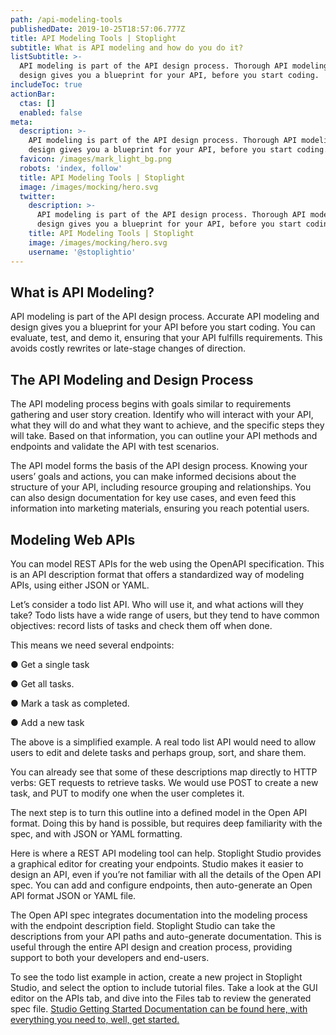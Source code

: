```yaml
---
path: /api-modeling-tools
publishedDate: 2019-10-25T18:57:06.777Z
title: API Modeling Tools | Stoplight
subtitle: What is API modeling and how do you do it?
listSubtitle: >-
  API modeling is part of the API design process. Thorough API modeling and
  design gives you a blueprint for your API, before you start coding.
includeToc: true
actionBar:
  ctas: []
  enabled: false
meta:
  description: >-
    API modeling is part of the API design process. Thorough API modeling and
    design gives you a blueprint for your API, before you start coding.
  favicon: /images/mark_light_bg.png
  robots: 'index, follow'
  title: API Modeling Tools | Stoplight
  image: /images/mocking/hero.svg
  twitter:
    description: >-
      API modeling is part of the API design process. Thorough API modeling and
      design gives you a blueprint for your API, before you start coding.
    title: API Modeling Tools | Stoplight
    image: /images/mocking/hero.svg
    username: '@stoplightio'
---
```


## What is API Modeling?

API modeling is part of the API design process. Accurate API modeling and design gives you a blueprint for your API before you start coding. You can evaluate, test, and demo it, ensuring that your API fulfills requirements. This avoids costly rewrites or late-stage changes of direction.

## The API Modeling and Design Process

The API modeling process begins with goals similar to requirements gathering and user story creation. Identify who will interact with your API, what they will do and what they want to achieve, and the specific steps they will take. Based on that information, you can outline your API methods and endpoints and validate the API with test scenarios.

The API model forms the basis of the API design process. Knowing your users’ goals and actions, you can make informed decisions about the structure of your API, including resource grouping and relationships. You can also design documentation for key use cases, and even feed this information into marketing materials, ensuring you reach potential users.

## Modeling Web APIs

You can model REST APIs for the web using the OpenAPI specification. This is an API description format that offers a standardized way of modeling APIs, using either JSON or YAML.

Let’s consider a todo list API. Who will use it, and what actions will they take? Todo lists have a wide range of users, but they tend to have common objectives: record lists of tasks and check them off when done.

This means we need several endpoints:

● Get a single task

● Get all tasks.

● Mark a task as completed.

● Add a new task

The above is a simplified example. A real todo list API would need to allow users to edit and delete tasks and perhaps group, sort, and share them.

You can already see that some of these descriptions map directly to HTTP verbs: GET requests to retrieve tasks. We would use POST to create a new task, and PUT to modify one when the user completes it.

The next step is to turn this outline into a defined model in the Open API format. Doing this by hand is possible, but requires deep familiarity with the spec, and with JSON or YAML formatting.

Here is where a REST API modeling tool can help. Stoplight Studio provides a graphical editor for creating your endpoints. Studio makes it easier to design an API, even if you’re not familiar with all the details of the Open API spec. You can add and configure endpoints, then auto-generate an Open API format JSON or YAML file.

The Open API spec integrates documentation into the modeling process with the endpoint description field. Stoplight Studio can take the descriptions from your API paths and auto-generate documentation. This is useful through the entire API design and creation process, providing support to both your developers and end-users.

To see the todo list example in action, create a new project in Stoplight Studio, and select the option to include tutorial files. Take a look at the GUI editor on the APIs tab, and dive into the Files tab to review the generated spec file. [Studio Getting Started Documentation can be found here, with everything you need to, well, get started.](https://stoplight.io/p/docs/gh/stoplightio/studio/docs/01-getting-started.md)
